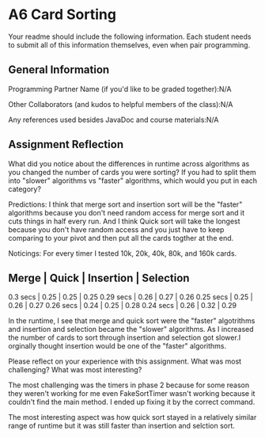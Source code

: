 # A6 Card Sorting

Your readme should include the following information. Each student needs to submit all of this information themselves, even when pair programming. 

## General Information
Programming Partner Name (if you'd like to be graded together):N/A

Other Collaborators (and kudos to helpful members of the class):N/A

Any references used besides JavaDoc and course materials:N/A

## Assignment Reflection

What did you notice about the differences in runtime across algorithms as you changed the number of cards you were sorting? If you had to split them into "slower" algorithms vs "faster" algorithms, which would you put in each category?

Predictions: I think that merge sort and insertion sort will be the "faster" algorithms because you don't need random access for merge sort and it cuts things in half every run. And I think Quick sort will take the longest because you don't have random access and you just have to keep comparing to your pivot and then put all the cards togther at the end.

Noticings: For every timer I tested 10k, 20k, 40k, 80k, and 160k cards. 

Merge      | Quick | Insertion | Selection 
--------------------------------------------
0.3 secs   | 0.25  | 0.25      | 0.25
0.29 secs  | 0.26  | 0.27      | 0.26
0.25 secs  | 0.25  | 0.26      | 0.27
0.26 secs  | 0.24  | 0.25      | 0.28
0.24 secs  | 0.26  | 0.32      | 0.29

In the runtime, I see that merge and quick sort were the "faster" algotrithms and insertion and selection became the "slower" algorithms. As I increased the number of cards to sort through insertion and selection got slower.I orginally thought insertion would be one of the "faster" algorithms. 

Please reflect on your experience with this assignment. What was most challenging? What was most interesting?

The most challenging was the timers in phase 2 because for some reason they weren't working for me even FakeSortTimer wasn't working because it couldn't find the main method. I ended up fixing it by the correct command. 

The most interesting aspect was how quick sort stayed in a relatively similar range of runtime but it was still faster than insertion and selction sort. 
